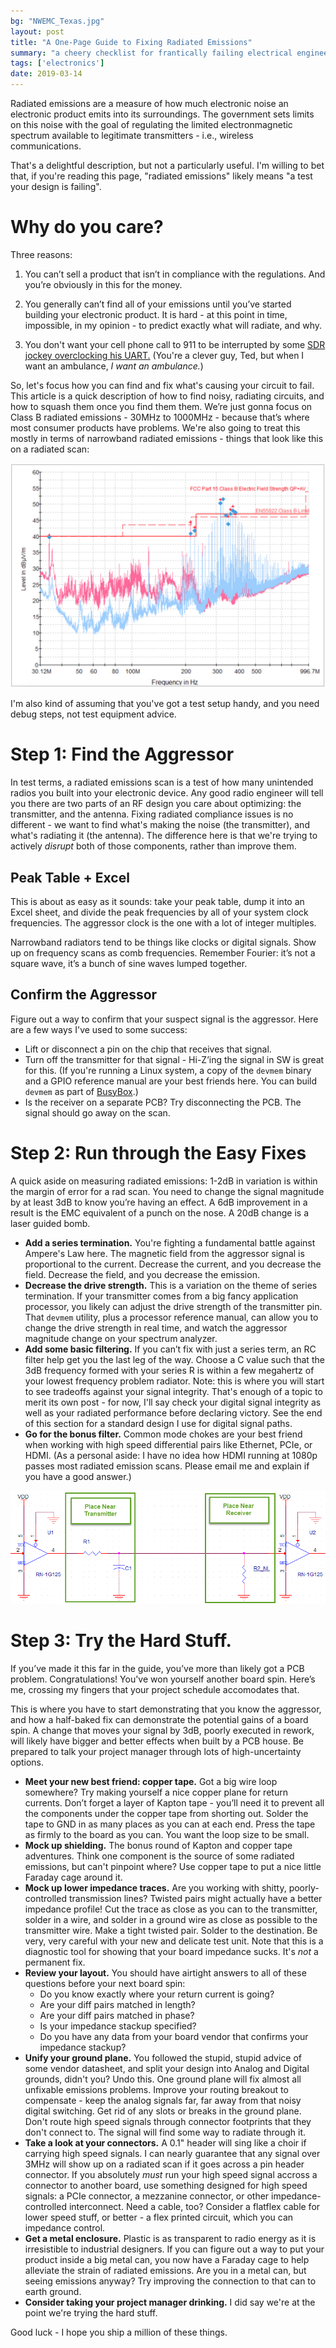```yaml
---
bg: "NWEMC_Texas.jpg"
layout: post
title: "A One-Page Guide to Fixing Radiated Emissions"
summary: "a cheery checklist for frantically failing electrical engineers"
tags: ['electronics']
date: 2019-03-14
---
```


Radiated emissions are a measure of how much electronic noise an electronic product emits into its surroundings. The government sets limits on this noise with the goal of regulating the limited electronmagnetic spectrum available to legitimate transmitters - i.e., wireless communications.

That's a delightful description, but not a particularly useful. I'm willing to bet that, if you're reading this page, "radiated emissions" likely means "a test your design is failing". 

# Why do you care?
Three reasons:

1) You can’t sell a product that isn’t in compliance with the regulations. And you’re obviously in this for the money.

2) You generally can’t find all of your emissions until you’ve started building your electronic product. It is hard - at this point in time, impossible, in my opinion - to predict exactly what will radiate, and why.

3) You don't want your cell phone call to 911 to be interrupted by some [SDR jockey overclocking his UART.](https://hackaday.com/2018/12/06/your-usb-serial-adapter-just-became-a-sdr/) (You're a clever guy, Ted, but when I want an ambulance, _I want an ambulance._)

So, let's focus how you can find and fix what's causing your circuit to fail. This article is a quick description of how to find noisy, radiating circuits, and how to squash them once you find them them. We’re just gonna focus on Class B radiated emissions - 30MHz to 1000MHz - because that’s where most consumer products have problems. We're also going to treat this mostly in terms of narrowband radiated emissions - things that look like this on a radiated scan:

![Playing spectral whack-a-mole.](/assets/images/emi_spectrum_fail.png)

I'm also kind of assuming that you've got a test setup handy, and you need debug steps, not test equipment advice. 

# Step 1: Find the Aggressor

In test terms, a radiated emissions scan is a test of how many unintended radios you built into your electronic device. Any good radio engineer will tell you there are two parts of an RF design you care about optimizing: the transmitter, and the antenna. Fixing radiated compliance issues is no different - we want to find what's making the noise (the transmitter), and what's radiating it (the antenna). The difference here is that we're trying to actively _disrupt_ both of those components, rather than improve them. 

## Peak Table + Excel
This is about as easy as it sounds: take your peak table, dump it into an Excel sheet, and divide the peak frequencies by all of your system clock frequencies. The aggressor clock is the one with a lot of integer multiples.

Narrowband radiators tend to be things like clocks or digital signals. Show up on frequency scans as comb frequencies. Remember Fourier: it’s not a square wave, it’s a bunch of sine waves lumped together.

## Confirm the Aggressor
Figure out a way to confirm that your suspect signal is the aggressor. Here are a few ways I've used to some success:

* Lift or disconnect a pin on the chip that receives that signal. 
* Turn off the transmitter for that signal - Hi-Z’ing the signal in SW is great for this. (If you're running a Linux system, a copy of the `devmem` binary and a GPIO reference manual are your best friends here. You can build `devmem` as part of [BusyBox](https://github.com/brgl/busybox/blob/master/miscutils/devmem.c).)
* Is the receiver on a separate PCB? Try disconnecting the PCB. The signal should go away on the scan. 

# Step 2: Run through the Easy Fixes
A quick aside on measuring radiated emissions: 1-2dB in variation is within the margin of error for a rad scan. You need to change the signal magnitude by at least 3dB to know you’re having an effect. A 6dB improvement in a result is the EMC equivalent of a punch on the nose. A 20dB change is a laser guided bomb.

* **Add a series termination.** You're fighting a fundamental battle against Ampere's Law here. The magnetic field from the aggressor signal is proportional to the current. Decrease the current, and you decrease the field. Decrease the field, and you decrease the emission.  
* **Decrease the drive strength.** This is a variation on the theme of series termination. If your transmitter comes from a big fancy application processor, you likely can adjust the drive strength of the transmitter pin. That `devmem` utility, plus a processor reference manual, can allow you to change the drive strength in real time, and watch the aggressor magnitude change on your spectrum analyzer. 
* **Add some basic filtering.** If you can’t fix with just a series term, an RC filter help get you the last leg of the way. Choose a C value such that the 3dB frequency formed with your series R is within a few megahertz of your lowest frequency problem radiator. Note: this is where you will start to see tradeoffs against your signal integrity. That's enough of a topic to merit its own post - for now, I'll say check your digital signal integrity as well as your radiated performance before declaring victory. See the end of this section for a standard design I use for digital signal paths.
* **Go for the bonus filter.** Common mode chokes are your best friend when working with high speed differential pairs like Ethernet, PCIe, or HDMI. (As a personal aside: I have no idea how HDMI running at 1080p passes most radiated emission scans. Please email me and explain if you have a good answer.)

![It's a great idea to leave some passive footprints in your digital signal paths.](/assets/images/rc_transmitter.png)

# Step 3: Try the Hard Stuff.
If you’ve made it this far in the guide, you’ve more than likely got a PCB problem. Congratulations! You've won yourself another board spin. Here’s me, crossing my fingers that your project schedule accomodates that. 

This is where you have to start demonstrating that you know the aggressor, and how a half-baked fix can demonstrate the potential gains of a board spin. A change that moves your signal by 3dB, poorly executed in rework, will likely have bigger and better effects when built by a PCB house. Be prepared to talk your project manager through lots of high-uncertainty options. 

* **Meet your new best friend: copper tape.** Got a big wire loop somewhere? Try making yourself a nice copper plane for return currents. Don’t forget a layer of Kapton tape - you’ll need it to prevent all the components under the copper tape from shorting out. Solder the tape to GND in as many places as you can at each end. Press the tape as firmly to the board as you can. You want the loop size to be small. 
* **Mock up shielding.** The bonus round of Kapton and copper tape adventures. Think one component is the source of some radiated emissions, but can't pinpoint where? Use copper tape to put a nice little Faraday cage around it. 
* **Mock up lower impedance traces.** Are you working with shitty, poorly-controlled transmission lines? Twisted pairs might actually have a better impedance profile! Cut the trace as close as you can to the transmitter, solder in a wire, and solder in a ground wire as close as possible to the transmitter wire. Make a tight twisted pair. Solder to the destination. Be very, very careful with your new and delicate test unit. Note that this is a diagnostic tool for showing that your board impedance sucks. It's _not_ a permanent fix. 
* **Review your layout.** You should have airtight answers to all of these questions before your next board spin:
	* Do you know exactly where your return current is going?
	* Are your diff pairs matched in length? 
	* Are your diff pairs matched in phase? 
	* Is your impedance stackup specified? 
	* Do you have any data from your board vendor that confirms your impedance stackup?
* **Unify your ground plane.** You followed the stupid, stupid advice of some vendor datasheet, and split your design into Analog and Digital grounds, didn't you? Undo this. One ground plane will fix almost all unfixable emissions problems. Improve your routing breakout to compensate - keep the analog signals far, far away from that noisy digital switching. Get rid of any slots or breaks in the ground plane. Don't route high speed signals through connector footprints that they don't connect to. The signal will find some way to radiate through it. 
* **Take a look at your connectors.** A 0.1" header will sing like a choir if carrying high speed signals. I can nearly guarantee that any signal over 3MHz will show up on a radiated scan if it goes across a pin header connector. If you absolutely _must_ run your high speed signal accross a connector to another board, use something designed for high speed signals: a PCIe connector, a mezzanine connector, or other impedance-controlled interconnect. Need a cable, too? Consider a flatflex cable for lower speed stuff, or better - a flex printed circuit, which you can impedance control.
* **Get a metal enclosure.** Plastic is as transparent to radio energy as it is irresistible to industrial designers. If you can figure out a way to put your product inside a big metal can, you now have a Faraday cage to help alleviate the strain of radiated emissions. Are you in a metal can, but seeing emissions anyway? Try improving the connection to that can to earth ground. 
* **Consider taking your project manager drinking.** I did say we're at the point we're trying the hard stuff. 

Good luck - I hope you ship a million of these things. 